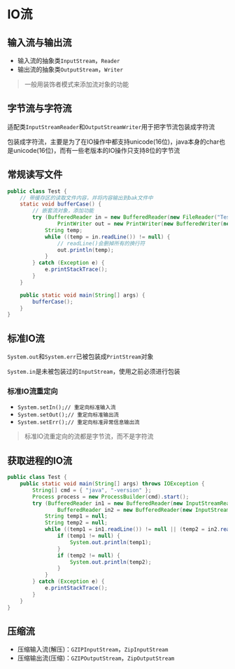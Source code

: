 # IO流

## 输入流与输出流

* 输入流的抽象类`InputStream`，`Reader`
* 输出流的抽象类`OutputStream`，`Writer`

> 一般用装饰者模式来添加流对象的功能

## 字节流与字符流

适配类`InputStreamReader`和`OutputStreamWriter`用于把字节流包装成字符流

包装成字符流，主要是为了在IO操作中都支持unicode(16位)，java本身的char也是unicode(16位)，而有一些老版本的IO操作只支持8位的字节流

## 常规读写文件

```java
public class Test {
    // 带缓存区的读取文件内容，并将内容输出到bak文件中
    static void bufferCase() {
        // 嵌套流对象，添加功能
        try (BufferedReader in = new BufferedReader(new FileReader("Test.java"));
                PrintWriter out = new PrintWriter(new BufferedWriter(new FileWriter("Test.java.bak")));) {
            String temp;
            while ((temp = in.readLine()) != null) {
                // readLine()会删掉所有的换行符
                out.println(temp);
            }
        } catch (Exception e) {
            e.printStackTrace();
        }
    }

    public static void main(String[] args) {
        bufferCase();
    }
}
```

## 标准IO流

`System.out`和`System.err`已被包装成`PrintStream`对象

`System.in`是未被包装过的`InputStream`，使用之前必须进行包装

### 标准IO流重定向

* `System.setIn();// 重定向标准输入流`
* `System.setOut();// 重定向标准输出流`
* `System.setErr();// 重定向标准异常信息输出流`

> 标准IO流重定向的流都是字节流，而不是字符流

## 获取进程的IO流

```java
public class Test {
    public static void main(String[] args) throws IOException {
        String[] cmd = { "java", "-version" };
        Process process = new ProcessBuilder(cmd).start();
        try (BufferedReader in1 = new BufferedReader(new InputStreamReader(process.getInputStream()));
                BufferedReader in2 = new BufferedReader(new InputStreamReader(process.getErrorStream()));) {
            String temp1 = null;
            String temp2 = null;
            while ((temp1 = in1.readLine()) != null || (temp2 = in2.readLine()) != null) {
                if (temp1 != null) {
                    System.out.println(temp1);
                }
                if (temp2 != null) {
                    System.out.println(temp2);
                }
            }
        } catch (Exception e) {
            e.printStackTrace();
        }
    }
}
```

## 压缩流

* 压缩输入流(解压)：`GZIPInputStream`，`ZipInputStream`
* 压缩输出流(压缩)：`GZIPOutputStream`，`ZipOutputStream`
